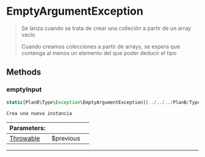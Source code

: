 
                                                                                                                                            
    
# EmptyArgumentException


> Se lanza cuando se trata de crear una colleción a partir de un array vacio
>
> Cuando creamos colecciones a partir de arrays, se espera que contenga al menos un elemento
del que poder deducir el tipo








## Methods

### emptyInput
``` php
static[PlanB\Type\Exception\EmptyArgumentException](../../../PlanB/Type/Exception/EmptyArgumentException.md) emptyInput ([Throwable](../../../Throwable.md) $previous = null)

Crea una nueva instancia

```

|Parameters: | | |
| --- | --- | --- |
|[Throwable](../../../Throwable.md) |$previous |  |

---


                                                                                                                                                                                                                                                                                                                                                                                                            
    
                                                                                                                                                                                                                                                                             
                